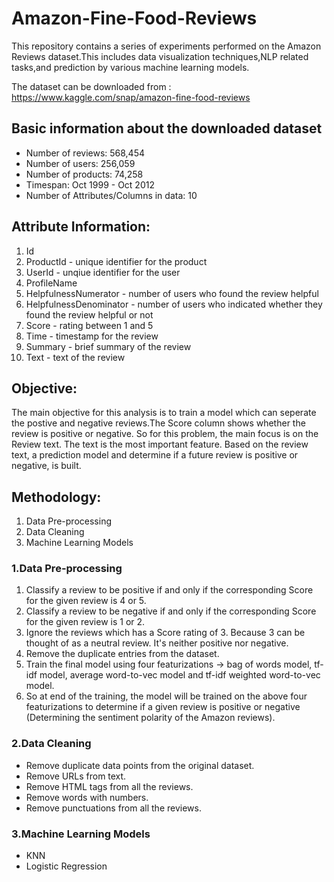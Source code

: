 # Amazon-Fine-Food-Reviews
This repository contains a series of experiments performed on the Amazon Reviews dataset.This includes data visualization techniques,NLP related tasks,and prediction by various machine learning models.

The dataset can be downloaded from : https://www.kaggle.com/snap/amazon-fine-food-reviews

## Basic information about the downloaded dataset

  * Number of reviews: 568,454
  * Number of users: 256,059
  * Number of products: 74,258
  * Timespan: Oct 1999 - Oct 2012
  * Number of Attributes/Columns in data: 10
  
## Attribute Information:

  1. Id
  2. ProductId - unique identifier for the product
  3. UserId - unqiue identifier for the user
  4. ProfileName
  5. HelpfulnessNumerator - number of users who found the review helpful
  6. HelpfulnessDenominator - number of users who indicated whether they found the review helpful or not
  7. Score - rating between 1 and 5
  8. Time - timestamp for the review
  9. Summary - brief summary of the review
  10. Text - text of the review  
  
## Objective:

The main objective for this analysis is to train a model which can seperate the postive and negative reviews.The Score column shows whether the review is positive or negative.  So for this problem, the main focus is on the Review text. The text is the most important feature. Based on the review text, a prediction model and determine if a future review is positive or negative, is built.

## Methodology:

  1. Data Pre-processing
  2. Data Cleaning
  3. Machine Learning Models
  
### 1.Data Pre-processing

  1. Classify a review to be positive if and only if the corresponding Score for the given review is 4 or 5.
  2. Classify a review to be negative if and only if the corresponding Score for the given review is 1 or 2.
  3. Ignore the reviews which has a Score rating of 3. Because 3 can be thought of as a neutral review. It's neither positive nor negative.
  4. Remove the duplicate entries from the dataset.
  5. Train the final model using four featurizations -> bag of words model, tf-idf model, average word-to-vec model and tf-idf weighted word-to-vec model.
  6. So at end of the training, the model will be trained on the above four featurizations to determine if a given review is positive or negative (Determining the sentiment polarity of the Amazon reviews).
  
### 2.Data Cleaning

  * Remove duplicate data points from the original dataset.
  * Remove URLs from text.
  * Remove HTML tags from all the reviews.
  * Remove words with numbers.
  * Remove punctuations from all the reviews.
  
### 3.Machine Learning Models
 
  * KNN
  * Logistic Regression
 
 
